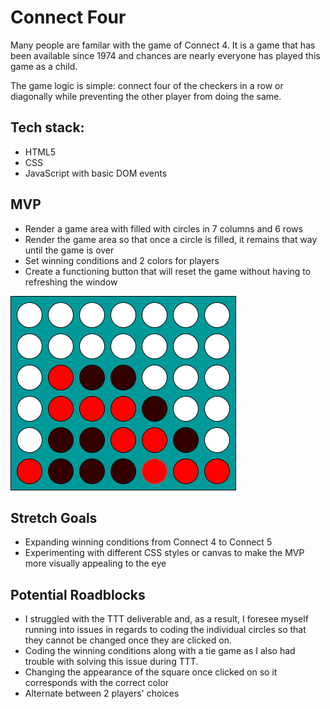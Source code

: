 # Connect Four

Many people are familar with the game of Connect 4. It is a game that has been available since 1974 and chances are nearly everyone has played this game as a child. 

The game logic is simple: connect four of the checkers in a row or diagonally while preventing the other player from doing the same. 


## Tech stack:

* HTML5
* CSS
* JavaScript with basic DOM events



## MVP 

* Render a game area with filled with circles in 7 columns and 6 rows 
* Render the game area so that once a circle is filled, it remains that way until the game is over
* Set winning conditions and 2 colors for players 
* Create a functioning button that will reset the game without having to refreshing the window

<img src='wireframe.png' alt='wireframe'>

## Stretch Goals

* Expanding winning conditions from Connect 4 to Connect 5
* Experimenting with different CSS styles or canvas to make the MVP more visually appealing to the eye 

## Potential Roadblocks
* I struggled with the TTT deliverable and, as a result, I foresee myself running into issues in regards to coding the individual circles so that they cannot be changed once they are clicked on. 
* Coding the winning conditions along with a tie game as I also had trouble with solving this issue during TTT. 
* Changing the appearance of the square once clicked on so it corresponds with the correct color 
* Alternate between 2 players' choices
